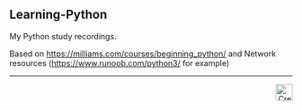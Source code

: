 ## Learning-Python
My Python study recordings.

Based on https://milliams.com/courses/beginning_python/ and Network resources (https://www.runoob.com/python3/ for example)


------

<div align=right>
<a rel="python" href="https://www.python.org/">
<img alt="Creative Commons license" style="border-width:0" src="https://cdn-icons-png.flaticon.com/512/5968/5968350.png" width="30" height="30">
</a>
</div>
